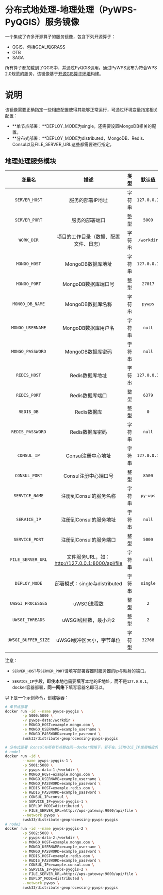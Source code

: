 # 分布式地处理-地理处理（PyWPS-PyQGIS）服务镜像

一个集成了许多开源算子的服务镜像，包含下列开源算子：

- QGIS，包括GDAL和GRASS
- OTB
- SAGA

所有算子都加载到了QGIS中，并通过PyQGIS调用，通过PyWPS发布为符合WPS 2.0规范的服务，该镜像基于[开源GIS算子环境](https://hub.docker.com/r/swsk33/op-gis-environment)构建。
# 说明

该镜像需要正确指定一些相应配置使得其能够正常运行，可通过环境变量指定相关配置：

- **单节点部署：**DEPLOY_MODE为single，还需要设置MongoDB相关的配置。
- **分布式部署：**DEPLOY_MODE为distributed，MongoDB、Redis、Consul以及FILE_SERVER_URL这些都需要进行指定。

## 地理处理服务模块

|       变量名        |                      描述                       |  类型  |   默认值    |
| :-----------------: | :---------------------------------------------: | :----: | :---------: |
|     `SERVER_HOST`     |                服务的部署IP地址                 | 字符串 | `127.0.0.1` |
|     `SERVER_PORT`     |                 服务的部署端口                  |  整型  |   `5000`    |
|     `WORK_DIR`      |     项目的工作目录（数据、配置文件、日志）      | 字符串 | `/workdir`  |
|    `MONGO_HOST`     |                MongoDB数据库地址                | 字符串 | `127.0.0.1` |
|    `MONGO_PORT`     |               MongoDB数据库端口号               |  整型  |   `27017`   |
|   `MONGO_DB_NAME`   |                MongoDB数据库名称                | 字符串 |   `pywps`   |
|  `MONGO_USERNAME`   |               MongoDB数据库用户名               | 字符串 |   `null`    |
|  `MONGO_PASSWORD`   |                MongoDB数据库密码                | 字符串 |   `null`    |
|    `REDIS_HOST`     |                 Redis数据库地址                 | 字符串 | `127.0.0.1` |
|    `REDIS_PORT`     |                 Redis数据库端口                 |  整型  |   `6379`    |
|     `REDIS_DB`      |                   Redis数据库                   |  整型  |     `0`     |
|  `REDIS_PASSWORD`   |                 Redis数据库密码                 | 字符串 |   `null`    |
|     `CONSUL_IP`     |               Consul注册中心地址                | 字符串 | `127.0.0.1` |
|    `CONSUL_PORT`    |              Consul注册中心端口号               |  整型  |   `8500`    |
|   `SERVICE_NAME`    |             注册到Consul的服务名称              | 字符串 |  `py-wps`   |
|    `SERVICE_IP`     |             注册到Consul的服务地址              | 字符串 |   `null`    |
|   `SERVICE_PORT`    |             注册到Consul的服务端口              |  整型  |   `5000`    |
|  `FILE_SERVER_URL`  | 文件服务URL，如：http://127.0.0.1:8000/api/file | 字符串 |   `null`    |
|    `DEPLOY_MODE`    |          部署模式：single与distributed          | 字符串 |  `single`   |
|  `UWSGI_PROCESSES`  |                   uWSGI进程数                   |  整型  |     `2`     |
|   `UWSGI_THREADS`   |              uWSGI线程数，最小为2               |  整型  |     `2`     |
| `UWSGI_BUFFER_SIZE` |            uWSGI缓冲区大小，字节单位            | 字符型 |   `32768`   |

注意：

- `SERVER_HOST`与`SERVER_PORT`请填写部署容器时服务器的ip与映射的端口。

- `SERVICE_IP`字段，即使本地也需要填写本地的IP地址，而不是`127.0.0.1`。docker容器部署，**同一网络**下填写容器名即可以。

以下是一个示例命令，创建容器：

```bash
# 单节点部署
docker run -id --name pywps-pyqgis \
        -p 5000:5000 \
        -v pywps-data:/workdir \
        -e MONGO_HOST=example.mongo.com \
        -e MONGO_USERNAME=example_username \
        -e MONGO_PASSWORD=example_password \
        swsk33/distribute-geoprocessing-pywps-pyqgis

# 分布式部署（consul与所有节点都在同一docker网络下，若不在，SERVICE_IP使用相应的IP地址）
# node1
docker run -id \
        --name pywps-pyqgis-1 \
        -p 5001:5000 \
        -v pywps-data-1:/workdir \
        -e MONGO_HOST=example.mongo.com \
        -e MONGO_USERNAME=example_username \
        -e MONGO_PASSWORD=example_password \
        -e REDIS_HOST=example.redis.com \
        -e REDIS_PASSWORD=example_password \
        -e CONSUL_IP=consul \
        -e SERVICE_IP=pywps-pyqgis-1 \
        -e DEPLOY_MODE=distributed \
        -e FILE_SERVER_URL=http://wps-gateway:9000/api/file \
        --network pywps \
        swsk33/distribute-geoprocessing-pywps-pyqgis
# node2
docker run -id --name pywps-pyqgis-2 \
        -p 5002:5000 \
        -v pywps-data-2:/workdir \
        -e MONGO_HOST=example.mongo.com \
        -e MONGO_USERNAME=example_username \
        -e MONGO_PASSWORD=example_password \
        -e REDIS_HOST=example.redis.com \
        -e REDIS_PASSWORD=example_password \
        -e CONSUL_IP=example.consul.com \
        -e SERVICE_IP=pywps-pyqgis-2 \
        -e FILE_SERVER_URL=http://wps-gateway:9000/api/file \
        -e DEPLOY_MODE=distributed \
        --network pywps \
        swsk33/distribute-geoprocessing-pywps-pyqgis
```

